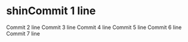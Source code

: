 # shinCommit 1 line
Commit 2 line
Commit 3 line
Commit 4 line
Commit 5 line
Commit 6 line
Commit 7 line
